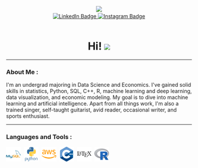<div id="header" align="center">
  <img src = "https://media.giphy.com/media/s63Jzew1dfO3j6nndV/giphy.gif?cid=ecf05e47zp97qyiluj5m4zgi8cls6x9qkm5glernmfi5ivyg&ep=v1_gifs_related&rid=giphy.gif&ct=s"width = "100"/>
</div>
<div id = "badges" align ="center">
  <a href "https://www.linkedin.com/in/arunima-srikant/">
    <img src="https://img.shields.io/badge/LinkedIn-blue?style=for-the-badge&logo=linkedin&logoColor=white" alt="LinkedIn Badge"/>
  </a>
  <a href "https://www.instagram.com/arunima.srikant/">
    <img src = "https://img.shields.io/badge/Instagram-Pink?style=for-the-badge&logo=instagram&logoColor=white" alt="Instagram Badge"/>
  </a> 
</div>
<div align="center">
  <img src="https://komarev.com/ghpvc/?username=arunima-srikant&style=flat-square&color=blue" alt=""/>
</div>
<h1 align = "center">
  Hi!
  <img src="https://media.giphy.com/media/hvRJCLFzcasrR4ia7z/giphy.gif" width="30px"/>
</h1>

---


### About Me :
I'm an undergrad majoring in Data Science and Economics. I've gained solid skills in statistics, Python, SQL, C++, R, machine learning and deep learning, data visualization, and economic modeling. My goal is to dive into machine learning and artificial intelligence.
Apart from all things work, I'm also a trained singer, self-taught guitarist, avid reader, occasional writer, and sports enthusiast. 

---

### Languages and Tools :
<div>
  <img src="https://github.com/devicons/devicon/blob/master/icons/mysql/mysql-original-wordmark.svg" title="MySQL"  alt="MySQL" width="40" height="40"/>&nbsp;
  <img src="https://raw.githubusercontent.com/devicons/devicon/6910f0503efdd315c8f9b858234310c06e04d9c0/icons/python/python-original-wordmark.svg" title="Python" alt="Python"width="40" height="40"/>&nbsp;
  <img src="https://github.com/devicons/devicon/blob/master/icons/amazonwebservices/amazonwebservices-plain-wordmark.svg" title="AWS" alt="AWS" width="40" height="40"/>&nbsp;
  <img src="https://raw.githubusercontent.com/devicons/devicon/6910f0503efdd315c8f9b858234310c06e04d9c0/icons/cplusplus/cplusplus-original.svg" title="C++" alt="C++" width="40" height="40"/>&nbsp;
  <img src="https://raw.githubusercontent.com/devicons/devicon/6910f0503efdd315c8f9b858234310c06e04d9c0/icons/latex/latex-original.svg" title="LaTeX" alt="LaTeX" width="40" height="40"/>&nbsp;
  <img src="https://raw.githubusercontent.com/devicons/devicon/6910f0503efdd315c8f9b858234310c06e04d9c0/icons/r/r-original.svg" title="R" alt="R" width="40" height="40"/>&nbsp
</div>
